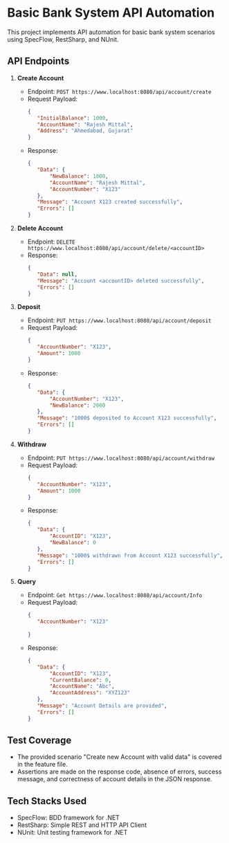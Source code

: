 ﻿# Basic Bank System API Automation

This project implements API automation for basic bank system scenarios using SpecFlow, RestSharp, and NUnit.

## API Endpoints

1. **Create Account**
   - Endpoint: `POST https://www.localhost:8080/api/account/create`
   - Request Payload:
     ```json
     {
        "InitialBalance": 1000,
        "AccountName": "Rajesh Mittal",
        "Address": "Ahmedabad, Gujarat"
     }
     ```
   - Response:
     ```json
     {
        "Data": {
            "NewBalance": 1000,
            "AccountName": "Rajesh Mittal",
            "AccountNumber": "X123"
        },
        "Message": "Account X123 created successfully",
        "Errors": []
     }
     ```

2. **Delete Account**
   - Endpoint: `DELETE https://www.localhost:8080/api/account/delete/<accountID>`
   - Response:
     ```json
     {
        "Data": null,
        "Message": "Account <accountID> deleted successfully",
        "Errors": []
     }
     ```

3. **Deposit**
   - Endpoint: `PUT https://www.localhost:8080/api/account/deposit`
   - Request Payload:
     ```json
     {
        "AccountNumber": "X123",
        "Amount": 1000
     }
     ```
   - Response:
     ```json
     {
        "Data": {
            "AccountNumber": "X123",
            "NewBalance": 2000
        },
        "Message": "1000$ deposited to Account X123 successfully",
        "Errors": []
     }
     ```

4. **Withdraw**
   - Endpoint: `PUT https://www.localhost:8080/api/account/withdraw`
   - Request Payload:
     ```json
     {
        "AccountNumber": "X123",
        "Amount": 1000
     }
     ```
   - Response:
     ```json
     {
        "Data": {
            "AccountID": "X123",
            "NewBalance": 0
        },
        "Message": "1000$ withdrawn from Account X123 successfully",
        "Errors": []
     }
     ```
5. **Query**
   - Endpoint: `Get https://www.localhost:8080/api/account/Info`
   - Request Payload:
     ```json
     {
        "AccountNumber": "X123"
        
     }
     ```
   - Response:
     ```json
     {
        "Data": {
            "AccountID": "X123",
            "CurrentBalance": 0,
            "AccountName": "Abc",
            "AccountAddress": "XYZ123"
        },
        "Message": "Account Details are provided",
        "Errors": []
     }
     ```

## Test Coverage

- The provided scenario "Create new Account with valid data" is covered in the feature file.
- Assertions are made on the response code, absence of errors, success message, and correctness of account details in the JSON response.

## Tech Stacks Used

- SpecFlow: BDD framework for .NET
- RestSharp: Simple REST and HTTP API Client
- NUnit: Unit testing framework for .NET
